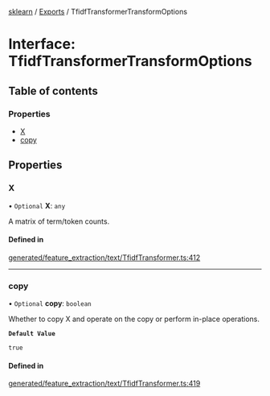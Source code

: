 [sklearn](../readme.md) / [Exports](../modules.md) / TfidfTransformerTransformOptions

# Interface: TfidfTransformerTransformOptions

## Table of contents

### Properties

- [X](TfidfTransformerTransformOptions.md#x)
- [copy](TfidfTransformerTransformOptions.md#copy)

## Properties

### X

• `Optional` **X**: `any`

A matrix of term/token counts.

#### Defined in

[generated/feature_extraction/text/TfidfTransformer.ts:412](https://github.com/transitive-bullshit/scikit-learn-ts/blob/367336a/packages/sklearn/src/generated/feature_extraction/text/TfidfTransformer.ts#L412)

___

### copy

• `Optional` **copy**: `boolean`

Whether to copy X and operate on the copy or perform in-place operations.

**`Default Value`**

`true`

#### Defined in

[generated/feature_extraction/text/TfidfTransformer.ts:419](https://github.com/transitive-bullshit/scikit-learn-ts/blob/367336a/packages/sklearn/src/generated/feature_extraction/text/TfidfTransformer.ts#L419)
